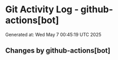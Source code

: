# Git Activity Log - github-actions[bot]
Generated at: Wed May  7 00:45:19 UTC 2025
## Changes by github-actions[bot]
```diff
```
